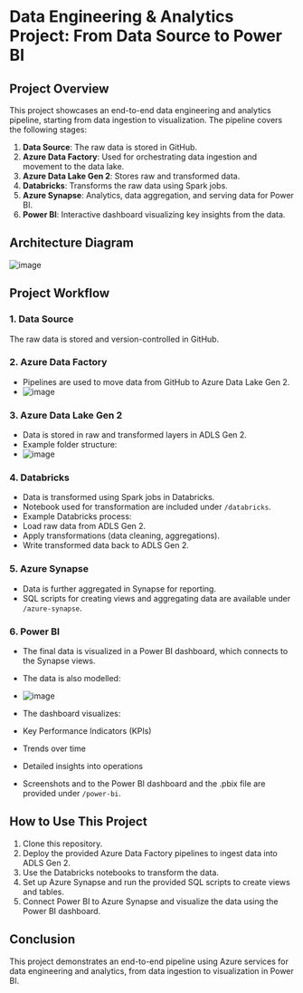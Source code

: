 # Data Engineering & Analytics Project: From Data Source to Power BI

## Project Overview

This project showcases an end-to-end data engineering and analytics pipeline, starting from data ingestion to visualization. The pipeline covers the following stages:

1. **Data Source**: The raw data is stored in GitHub.
2. **Azure Data Factory**: Used for orchestrating data ingestion and movement to the data lake.
3. **Azure Data Lake Gen 2**: Stores raw and transformed data.
4. **Databricks**: Transforms the raw data using Spark jobs.
5. **Azure Synapse**: Analytics, data aggregation, and serving data for Power BI.
6. **Power BI**: Interactive dashboard visualizing key insights from the data.

## Architecture Diagram
![image](https://github.com/user-attachments/assets/79c8816e-bebb-41e3-b6bb-e8b8a8f3a002)


## Project Workflow

### 1. Data Source
The raw data is stored and version-controlled in GitHub.

### 2. Azure Data Factory
- Pipelines are used to move data from GitHub to Azure Data Lake Gen 2.
- ![image](https://github.com/user-attachments/assets/fcc1ec84-09a1-4244-89a3-a851354eb6ec)


### 3. Azure Data Lake Gen 2
- Data is stored in raw and transformed layers in ADLS Gen 2.
- Example folder structure:
- ![image](https://github.com/user-attachments/assets/13d4dbba-34e6-4b95-8e54-0c23d7949fa0)


### 4. Databricks
- Data is transformed using Spark jobs in Databricks.
- Notebook used for transformation are included under `/databricks`.
- Example Databricks process:
- Load raw data from ADLS Gen 2.
- Apply transformations (data cleaning, aggregations).
- Write transformed data back to ADLS Gen 2.


### 5. Azure Synapse
- Data is further aggregated in Synapse for reporting.
- SQL scripts for creating views and aggregating data are available under `/azure-synapse`.

### 6. Power BI
- The final data is visualized in a Power BI dashboard, which connects to the Synapse views.
- The data is also modelled:
- ![image](https://github.com/user-attachments/assets/25ccd708-3538-4717-a96f-19a838f34698)

- The dashboard visualizes:
- Key Performance Indicators (KPIs)
- Trends over time
- Detailed insights into operations
- Screenshots and to the Power BI dashboard and the .pbix file are provided under `/power-bi`.

## How to Use This Project

1. Clone this repository.
2. Deploy the provided Azure Data Factory pipelines to ingest data into ADLS Gen 2.
3. Use the Databricks notebooks to transform the data.
4. Set up Azure Synapse and run the provided SQL scripts to create views and tables.
5. Connect Power BI to Azure Synapse and visualize the data using the Power BI dashboard.

## Conclusion

This project demonstrates an end-to-end pipeline using Azure services for data engineering and analytics, from data ingestion to visualization in Power BI.  
